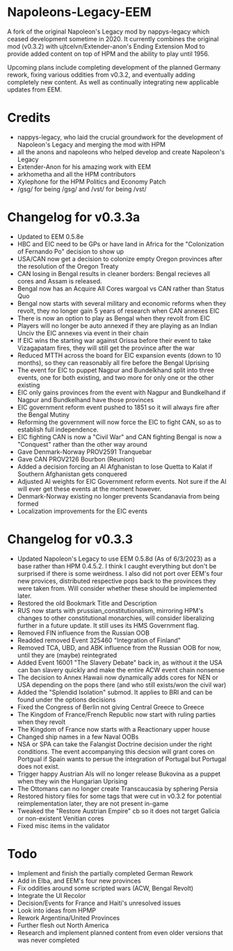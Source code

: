 # Napoleons-Legacy-EEM
A fork of the original Napoleon's Legacy mod by nappys-legacy which ceased development sometime in 2020. It currently combines the original mod (v0.3.2)  with ujtcelvn/Extender-anon's Ending Extension Mod to provide added content on top of HPM and the ability to play until 1956. 

Upcoming plans include completing development of the planned Germany rework, fixing various oddities from v0.3.2, and eventually adding completely new content. As well as continually integrating new applicable updates from EEM.

# Credits
- nappys-legacy, who laid the crucial groundwork for the development of Napoleon's Legacy and merging the mod with HPM
- all the anons and napoleons who helped develop and create Napoleon's Legacy
- Extender-Anon for his amazing work with EEM
- arkhometha and all the HPM contributors
- Xylephone for the HPM Politics and Economy Patch
- /gsg/ for being /gsg/ and /vst/ for being /vst/

# Changelog for v0.3.3a
- Updated to EEM 0.5.8e
- HBC and EIC need to be GPs or have land in Africa for the "Colonization of Fernando Po" decision to show up
- USA/CAN now get a decision to colonize empty Oregon provinces after the resolution of the Oregon Treaty
- CAN losing in Bengal results in cleaner borders: Bengal recieves all cores and Assam is released.
- Bengal now has an Acquire All Cores wargoal vs CAN rather than Status Quo
- Bengal now starts with several military and economic reforms when they revolt, they no longer gain 5 years of research when CAN annexes EIC
- There is now an option to play as Bengal when they revolt from EIC
- Players will no longer be auto annexed if they are playing as an Indian Unciv the EIC annexes via event in their chain
- If EIC wins the starting war against Orissa before their event to take Vizagapatam fires, they will still get the province after the war
- Reduced MTTH across the board for EIC expansion events (down to 10 months), so they can reasonably all fire before the Bengal Uprising
- The event for EIC to puppet Nagpur and Bundelkhand split into three events, one for both existing, and two more for only one or the other existing
- EIC only gains provinces from the event with Nagpur and Bundkelhand if Nagpur and Bundkelhand have those provinces
- EIC government reform event pushed to 1851 so it will always fire after the Bengal Mutiny
- Reforming the government will now force the EIC to fight CAN, so as to establish full independence.
- EIC fighting CAN is now a "Civil War" and CAN fighting Bengal is now a "Conquest" rather than the other way around
- Gave Denmark-Norway PROV2591 Tranquebar
- Gave CAN PROV2126 Bourbon (Reunion)
- Added a decision forcing an AI Afghanistan to lose Quetta to Kalat if Southern Afghanistan gets conquered
- Adjusted AI weights for EIC Government reform events. Not sure if the AI will ever get these events at the moment however.
- Denmark-Norway existing no longer prevents Scandanavia from being formed
- Localization improvements for the EIC events


# Changelog for v0.3.3
- Updated Napoleon's Legacy to use EEM 0.5.8d (As of 6/3/2023) as a base rather than HPM 0.4.5.2. I think I caught everything but don't be surprised if there is some weirdness. I also did not port over EEM's four new provices, distributed respective pops back to the provinces they were taken from. Will consider whether these should be implemented later.
- Restored the old Bookmark Title and Description
- RUS now starts with prussian_constitutionalism, mirroring HPM's changes to other constitutional monarchies, will consider liberalizing further in a future update. It still uses its HMS Government flag.
- Removed FIN influence from the Russian OOB
- Readded removed Event 325460 "Integration of Finland"
- Removed TCA, UBD, and ABK influence from the Russian OOB for now, until they are (maybe) reintegrated
- Added Event 16001 "The Slavery Debate" back in, as without it the USA can ban slavery quickly and make the entire ACW event chain nonsense
- The decision to Annex Hawaii now dynamically adds cores for NEN or USA depending on the pops there (and who still exists/won the civil war)
- Added the "Splendid Isolation" submod. It applies to BRI and can be found under the options decisions
- Fixed the Congress of Berlin not giving Central Greece to Greece
- The Kingdom of France/French Republic now start with ruling parties when they revolt
- The Kingdom of France now starts with a Reactionary upper house
- Changed ship names in a few Naval OOBs
- NSA or SPA can take the Falangist Doctrine decision under the right conditions. The event accompanying this decsion will grant cores on Portgual if Spain wants to persue the integration of Portugal but Portugal does not exist.
- Trigger happy Austrian AIs will no longer release Bukovina as a puppet when they win the Hungarian Uprising
- The Ottomans can no longer create Transcaucasia by sphering Persia
- Restored history files for some tags that were cut in v0.3.2 for potential reimplementation later, they are not present in-game
- Tweaked the "Restore Austrian Empire" cb so it does not target Galicia or non-existent Venitian cores
- Fixed misc items in the validator

# Todo
- Implement and finish the partially completed German Rework
- Add in Elba, and EEM's four new provinces
- Fix oddities around some scripted wars (ACW, Bengal Revolt)
- Integrate the UI Recolor
- Decision/Events for France and Haiti's unresolved issues
- Look into ideas from HPMP
- Rework Argentina/United Provinces
- Further flesh out North America
- Research and implement planned content from even older versions that was never completed
